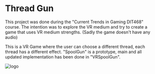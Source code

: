 # Thread Gun

This project was done during the "Current Trends in Gaming DIT468" course. The intention was to explore the VR medium and try to create a game that uses VR medium strengths. (Sadly the game doesn't have any audio)

This is a VR Game where the user can choose a different thread, each thread has a different effect. "SpoolGun" is a prototype, main and all updated implementation has been done in "VRSpoolGun".

![logo](https://github.com/Ploxo/ThreadGun/assets/47030482/92bfda2e-a3c7-4254-a42d-82592f47090c)
